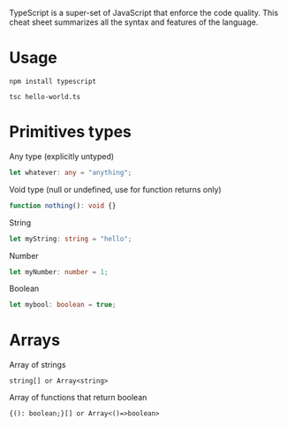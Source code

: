 TypeScript is a super-set of JavaScript that enforce the code quality. This cheat sheet summarizes all the syntax and features of the language.

# Usage
```npm
npm install typescript

tsc hello-world.ts
```

# Primitives types

Any type (explicitly untyped)
```ts
let whatever: any = "anything";
```

Void type (null or undefined, use for function returns only)
```ts
function nothing(): void {}
```

String
```ts
let myString: string = "hello";
```

Number
```ts
let myNumber: number = 1;
```

Boolean
```ts
let mybool: boolean = true;
```

# Arrays

Array of strings
```
string[] or Array<string>
```
Array of functions that return boolean
```
{(): boolean;}[] or Array<()=>boolean>
```

